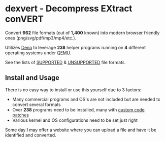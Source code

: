 # dexvert - Decompress EXtract conVERT
Convert **962** file formats (out of **1,400** known) into modern browser friendly ones (png/svg/pdf/mp3/mp4/etc.).

Utilizes [Deno](https://deno.land/) to leverage **238** helper programs running on **4** different operating systems under [QEMU](https://www.qemu.org/).

See the lists of [SUPPORTED](SUPPORTED.md) & [UNSUPPORTED](UNSUPPORTED.md) file formats.

## Install and Usage
There is no easy way to install or use this yourself due to 3 factors:
* Many commercial programs and OS's are not included but are needed to convert several formats
* Over **238** programs need to be installed, many with [custom code patches](https://github.com/Sembiance/dexvert-gentoo-overlay)
* Various kernel and OS configurations need to be set just right

Some day I may offer a website where you can upload a file and have it be identified and converted.